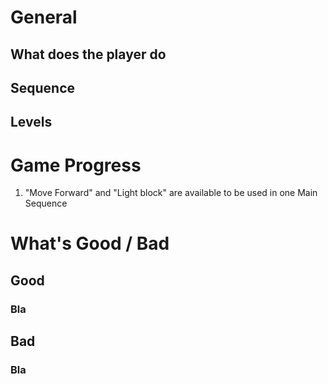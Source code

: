 # General
## What does the player do

## Sequence

## Levels

# Game Progress
1. "Move Forward" and "Light block" are available to be used in one Main Sequence

# What's Good / Bad

## Good
### Bla

## Bad
### Bla
